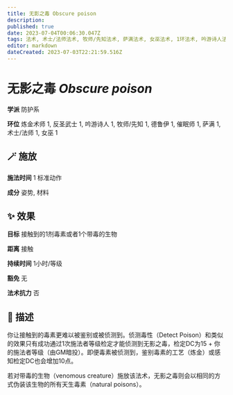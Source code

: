 ```yaml
---
title: 无影之毒 Obscure poison
description: 
published: true
date: 2023-07-04T00:06:30.047Z
tags: 法术, 术士/法师法术, 牧师/先知法术, 萨满法术, 女巫法术, 1环法术, 吟游诗人法术, 德鲁伊法术, 防护系, 炼金术师法术, 催眠师法术, 反圣武士法术
editor: markdown
dateCreated: 2023-07-03T22:21:59.516Z
---
```


# **无影之毒** *Obscure poison*

**学派** 防护系 

**环位** 炼金术师 1, 反圣武士 1, 吟游诗人 1, 牧师/先知 1, 德鲁伊 1, 催眠师 1, 萨满 1, 术士/法师 1, 女巫 1

## 🪄 施放

**施法时间** 1 标准动作

**成分** 姿势, 材料

## ✨ 效果 

**目标** 接触到的1剂毒素或者1个带毒的生物 

**距离** 接触  

**持续时间** 1小时/等级 

**豁免** 无

**法术抗力** 否

## 📖 描述

你让接触到的毒素更难以被鉴别或被侦测到。侦测毒性（Detect Poison）和类似的效果只有成功通过1次施法者等级检定才能侦测到无影之毒，检定DC为15 + 你的施法者等级（由GM暗投）。即便毒素被侦测到，鉴别毒素的工艺（炼金）或感知检定DC也会增加10点。

若对带毒的生物（venomous creature）施放该法术，无影之毒则会以相同的方式伪装该生物的所有天生毒素（natural poisons）。
    
